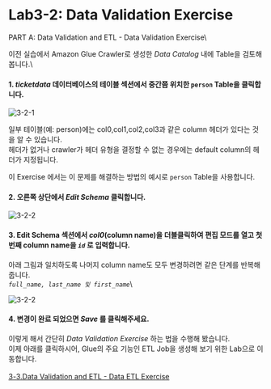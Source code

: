 # Lab3-2: Data Validation Exercise

PART A: Data Validation and ETL - Data Validation Exercise\



이전 실습에서 Amazon Glue Crawler로 생성한 _Data Catalog_ 내에 Table을 검토해 봅니다.\

#### 1. _ticketdata_ 데이터베이스의 테이블 섹션에서 중간쯤 위치한 `person` Table을 클릭합니다.

![3-2-1](../../images/glue/dve-1.png)

일부 테이블(예: person)에는 col0,col1,col2,col3과 같은 column 헤더가 있다는 것을 알 수 있습니다.\
헤더가 없거나 crawler가 헤더 유형을 결정할 수 없는 경우에는 default column의 헤더가 지정됩니다.

이 Exercise 에서는 이 문제를 해결하는 방법의 예시로 `person` Table을 사용합니다.

#### 2. 오른쪽 상단에서 _Edit Schema_ 클릭합니다.

![3-2-2](../../images/glue/dve-2.png)

#### 3. Edit Schema 섹션에서 _col0_(column name)을 더블클릭하여 편집 모드를 열고 첫번째 column name을 _`id`_ 로 입력합니다.

아래 그림과 일치하도록 나머지 column name도 모두 변경하려면 같은 단계를 반복해 줍니다.\
_`full_name, last_name 및 first_name`_\ 

![3-2-2](../../images/glue/dve-3.png)

#### 4. 변경이 완료 되었으면 _Save_ 를 클릭해주세요.

이렇게 해서 간단히 _Data Validation Exercise_ 하는 법을 수행해 봤습니다.\
이제 아래를 클릭하시어, Glue의 주요 기능인 ETL Job을 생성해 보기 위한 Lab으로 이동합니다.\
\
[3-3.Data Validation and ETL - Data ETL Exercise](3-3.dataetlexercise.md)
